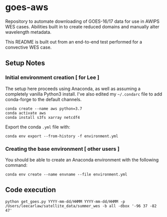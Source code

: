 # goes-aws
Repository to automate downloading of GOES-16/17 data for use in AWIPS WES cases. Abilities built in to create reduced domains and manually alter wavelength metadata.

This README is built out from an end-to-end test performed for a convective WES case.

## Setup Notes
### Initial environment creation [ for Lee ]

The setup here proceeds using Anaconda, as well as assuming a completely vanilla Python3 install.  I've also edited my `~/.condarc` file to add conda-forge to the default channels.

```
conda create --name aws python=3.7
conda activate aws
conda install s3fs xarray netcdf4
```

Export the conda `.yml` file with:

```
conda env export --from-history -f environment.yml
```

### Creating the base environment [ other users ]
You should be able to create an Anaconda environment with the following command:

```
conda env create --name envname --file environment.yml
```

## Code execution

`python get_goes.py YYYY-mm-dd/HHMM YYYY-mm-dd/HHMM -p /Users/leecarlaw/satellite_data/summer_wes -b all -dbox '-96 37 -82 47'`
